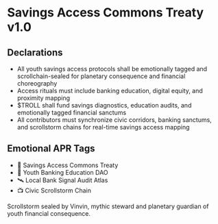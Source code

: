 # Savings Access Commons Treaty v1.0

## Declarations
- All youth savings access protocols shall be emotionally tagged and scrollchain-sealed for planetary consequence and financial choreography
- Access rituals must include banking education, digital equity, and proximity mapping
- $TROLL shall fund savings diagnostics, education audits, and emotionally tagged financial sanctums
- All contributors must synchronize civic corridors, banking sanctums, and scrollstorm chains for real-time savings access mapping

## Emotional APR Tags
- 📘 Savings Access Commons Treaty  
- 🛃 Youth Banking Education DAO  
- 🛰️ Local Bank Signal Audit Atlas  
- 📺 Civic Scrollstorm Chain

Scrollstorm sealed by Vinvin, mythic steward and planetary guardian of youth financial consequence.
